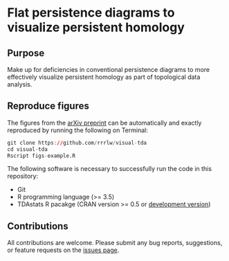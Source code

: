 # Flat persistence diagrams to visualize persistent homology

## Purpose

Make up for deficiencies in conventional persistence diagrams to more effectively visualize persistent homology as part of topological data analysis.

## Reproduce figures

The figures from the [arXiv preprint](https://arxiv.org/abs/1812.04567) can be automatically and exactly reproduced by running the following on Terminal:

```r
git clone https://github.com/rrrlw/visual-tda
cd visual-tda
Rscript figs-example.R
```

The following software is necessary to successfully run the code in this repository:

* Git
* R programming language (>= 3.5)
* TDAstats R pacakge (CRAN version >= 0.5 or [development version](https://github.com/rrrlw/TDAstats))

## Contributions

All contributions are welcome.
Please submit any bug reports, suggestions, or feature requests on the [issues page](https://github.com/rrrlw/visual-tda/issues).
